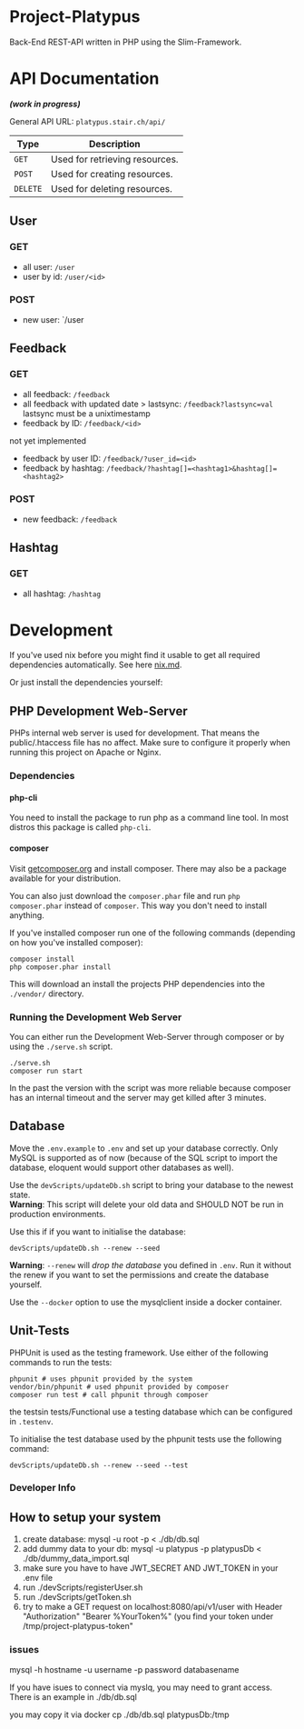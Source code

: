 # Project-Platypus

Back-End REST-API written in PHP using the Slim-Framework.

# API Documentation

***(work in progress)***

General API URL: `platypus.stair.ch/api/`

| Type | Description |
|------|--------------|
| `GET` | Used for retrieving resources. |
| `POST` | Used for creating resources. |
| `DELETE` | Used for deleting resources. |

## User

### GET

- all user: `/user`
- user by id: `/user/<id>`

### POST

- new user: `/user

## Feedback

### GET

- all feedback: `/feedback`
- all feedback with updated date > lastsync: `/feedback?lastsync=val`
  lastsync must be a unixtimestamp
- feedback by ID: `/feedback/<id>`

not yet implemented
- feedback by user ID: `/feedback/?user_id=<id>`
- feedback by hashtag: `/feedback/?hashtag[]=<hashtag1>&hashtag[]=<hashtag2>`

### POST

- new feedback: `/feedback` 

## Hashtag

### GET

- all hashtag: `/hashtag`

# Development

If you've used nix before you might find it usable to get all required dependencies automatically. See here [nix.md](https://github.com/Che4ter/project-platypus/blob/master/nix.md).

Or just install the dependencies yourself:

## PHP Development Web-Server

PHPs internal web server is used for development. That means the public/.htaccess file has no affect. Make sure to configure it properly when running this project on Apache or Nginx.

### Dependencies

#### php-cli
You need to install the package to run php as a command line tool. In most distros this package is called `php-cli`. 
#### composer

Visit [getcomposer.org](https://getcomposer.org/) and install composer. There may also be a package available for your distribution.

You can also just download the `composer.phar` file and run `php composer.phar` instead of `composer`. This way you don't need to install anything.

If you've installed composer run one of the following commands (depending on how you've installed composer):

```
composer install
php composer.phar install
```

This will download an install the projects PHP dependencies into the `./vendor/` directory.

### Running the Development Web Server

You can either run the Development Web-Server through composer or by using the `./serve.sh` script.

```
./serve.sh
composer run start
```

In the past the version with the script was more reliable because composer has an internal timeout and the server may get killed after 3 minutes.

## Database

Move the `.env.example` to `.env` and set up your database correctly.
Only MySQL is supported as of now (because of the SQL script to import the database, eloquent would support other databases as well).

Use the `devScripts/updateDb.sh` script to bring your database to the newest state.  
**Warning**: This script will delete your old data and SHOULD NOT be run in production environments.

Use this if if you want to initialise the database:

    devScripts/updateDb.sh --renew --seed

**Warning**: `--renew` will *drop the database* you defined in `.env`.
Run it without the renew if you want to set the permissions and create the database yourself.

Use the `--docker` option to use the mysqlclient inside a docker container.

## Unit-Tests

PHPUnit is used as the testing framework. Use either of the following commands to run the tests:

    phpunit # uses phpunit provided by the system
    vendor/bin/phpunit # used phpunit provided by composer
    composer run test # call phpunit through composer

the testsin tests/Functional use a testing database which can be configured in `.testenv`.

To initialise the test database used by the phpunit tests use the following command:

    devScripts/updateDb.sh --renew --seed --test

### Developer Info

## How to setup your system

1. create database: mysql -u root -p < ./db/db.sql
2. add dummy data to your db: mysql -u platypus -p platypusDb < ./db/dummy_data_import.sql
3. make sure you have to have JWT_SECRET AND JWT_TOKEN in your .env file
4. run ./devScripts/registerUser.sh
5. run ./devScripts/getToken.sh
6. try to make a GET request on localhost:8080/api/v1/user with Header "Authorization" "Bearer %YourToken%" (you find your token under /tmp/project-platypus-token"

### issues

mysql -h hostname -u username -p password databasename

If you have isues to connect via myslq, you may need to grant access. There is an example in ./db/db.sql

you may copy it via docker cp ./db/db.sql platypusDb:/tmp
